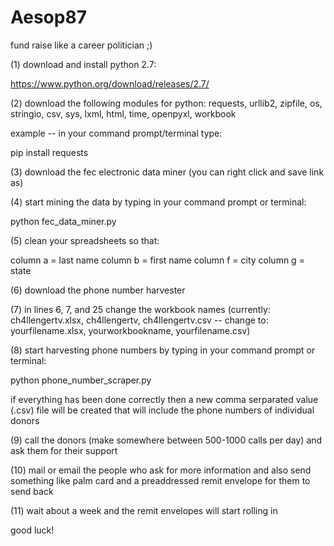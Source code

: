 # Aesop87
fund raise like a career politician ;)

(1) download and install python 2.7:

https://www.python.org/download/releases/2.7/

(2) download the following modules for python: requests, urllib2, zipfile, os, stringio, csv, sys, lxml, html, time, openpyxl, workbook

example -- in your command prompt/terminal type:

pip install requests

(3) download the fec electronic data miner (you can right click and save link as)

(4) start mining the data by typing in your command prompt or terminal:

python fec_data_miner.py

(5) clean your spreadsheets so that:

column a = last name column b = first name column f = city column g = state

(6) download the phone number harvester

(7) in lines 6, 7, and 25 change the workbook names (currently: ch4llengertv.xlsx, ch4llengertv, ch4llengertv.csv -- change to: yourfilename.xlsx, yourworkbookname, yourfilename.csv)

(8) start harvesting phone numbers by typing in your command prompt or terminal:

python phone_number_scraper.py

if everything has been done correctly then a new comma serparated value (.csv) file will be created that will include the phone numbers of individual donors

(9) call the donors (make somewhere between 500-1000 calls per day) and ask them for their support

(10) mail or email the people who ask for more information and also send something like palm card and a preaddressed remit envelope for them to send back

(11) wait about a week and the remit envelopes will start rolling in

good luck!
